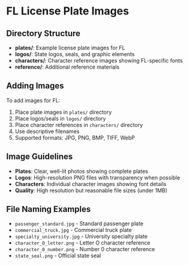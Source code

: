 # FL License Plate Images

## Directory Structure

- **plates/**: Example license plate images for FL
- **logos/**: State logos, seals, and graphic elements
- **characters/**: Character reference images showing FL-specific fonts
- **reference/**: Additional reference materials

## Adding Images

To add images for FL:

1. Place plate images in `plates/` directory
2. Place logos/seals in `logos/` directory  
3. Place character references in `characters/` directory
4. Use descriptive filenames
5. Supported formats: JPG, PNG, BMP, TIFF, WebP

## Image Guidelines

- **Plates**: Clear, well-lit photos showing complete plates
- **Logos**: High-resolution PNG files with transparency when possible
- **Characters**: Individual character images showing font details
- **Quality**: High resolution but reasonable file sizes (under 1MB)

## File Naming Examples

- `passenger_standard.jpg` - Standard passenger plate
- `commercial_truck.jpg` - Commercial truck plate
- `specialty_university.jpg` - University specialty plate
- `character_O_letter.png` - Letter O character reference
- `character_0_number.png` - Number 0 character reference
- `state_seal.png` - Official state seal
